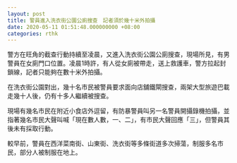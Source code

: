 ```yaml
---
layout: post
title: 警員進入洗衣街公園公廁搜查　記者須於幾十米外拍攝
date: 2020-05-11 01:51:48.000000000 +08:00
categories: rthk
---
```


警方在旺角的截查行動持續至凌晨，又進入洗衣街公園公廁搜查，現場所見，有男警員在女廁門口位置。凌晨1時許，有人從女廁被帶走，送上救護車，警方拉起封鎖線，記者只能夠在數十米外拍攝。

在洗衣街公園對出，幾十名市民被警員要求面向店舖鐵閘搜查，兩架大型旅遊巴載走幾十人後，仍有十多人繼續被搜查。

現場有幾名市民在附近小食店外逗留，有防暴警員叫另一名警員開攝錄機拍攝，並指著幾名市民大聲叫喊「現在數人數，一、二」，有市民大聲回應「三」，但警員其後未有採取行動。

較早前，警員在西洋菜南街、山東街、洗衣街等多條街道多次掃蕩，制服多名市民，部分人被制服在地上。
